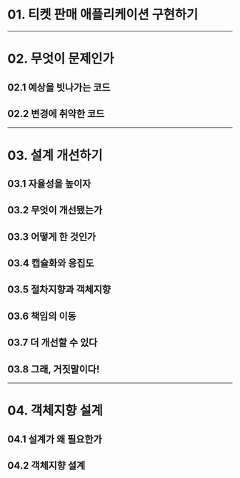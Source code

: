 # 01. 티켓 판매 애플리케이션 구현하기

--- 

# 02. 무엇이 문제인가

## 02.1 예상을 빗나가는 코드
## 02.2 변경에 취약한 코드

---

# 03. 설계 개선하기

## 03.1 자율성을 높이자
## 03.2 무엇이 개선됐는가
## 03.3 어떻게 한 것인가
## 03.4 캡슐화와 응집도
## 03.5 절차지향과 객체지향
## 03.6 책임의 이동
## 03.7 더 개선할 수 있다
## 03.8 그래, 거짓말이다!

---

# 04. 객체지향 설계

## 04.1 설계가 왜 필요한가
## 04.2 객체지향 설계
